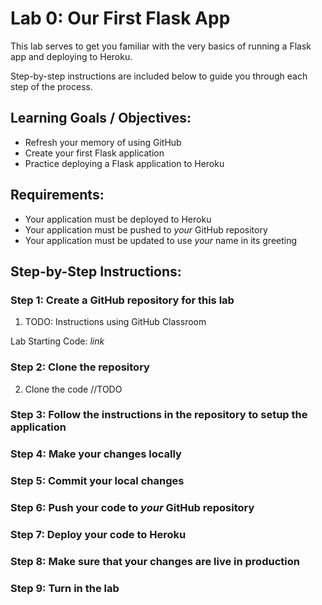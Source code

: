 # Lab 0: Our First Flask App

This lab serves to get you familiar with the very basics of running a Flask app and deploying to Heroku.

Step-by-step instructions are included below to guide you through each step of the process.  

## Learning Goals / Objectives:

* Refresh your memory of using GitHub
* Create your first Flask application
* Practice deploying a Flask application to Heroku

## Requirements:

* Your application must be deployed to Heroku
* Your application must be pushed to *your* GitHub repository
* Your application must be updated to use *your* name in its greeting

## Step-by-Step Instructions:

### Step 1: Create a GitHub repository for this lab

1. TODO: Instructions using GitHub Classroom

Lab Starting Code: _link_

### Step 2: Clone the repository

2. Clone the code //TODO

### Step 3: Follow the instructions in the repository to setup the application

### Step 4: Make your changes locally

### Step 5: Commit your local changes

### Step 6: Push your code to *your* GitHub repository

### Step 7: Deploy your code to Heroku


### Step 8: Make sure that your changes are live in production


### Step 9: Turn in the lab
